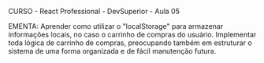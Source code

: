 CURSO - React Professional - DevSuperior - Aula 05

EMENTA:
Aprender como utilizar o "localStorage" para armazenar informações locais, no caso o carrinho de compras do usuário. 
Implementar toda lógica de carrinho de compras, preocupando também em estruturar o sistema de uma forma organizada e de fácil manutenção futura.
